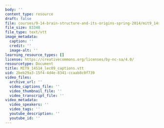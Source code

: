 ```yaml
---
body: ''
content_type: resource
draft: false
file: courses/9-14-brain-structure-and-its-origins-spring-2014/mit9_14s14_lec09_captions.vtt
file_size: 83348
file_type: text/vtt
image_metadata:
  caption: ''
  credit: ''
  image-alt: ''
learning_resource_types: []
license: https://creativecommons.org/licenses/by-nc-sa/4.0/
resourcetype: Document
title: MIT9_14S14_lec09_captions.vtt
uid: 2beb29a3-15f4-4d4e-8341-ccaab8c0f739
video_files:
  archive_url: ''
  video_captions_file: ''
  video_thumbnail_file: ''
  video_transcript_file: ''
video_metadata:
  video_speakers: ''
  video_tags: ''
  youtube_description: ''
  youtube_id: ''
---
```


